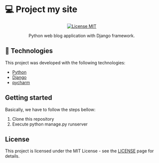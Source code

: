 # :computer: Project my site

<p align="center">
  <a href="https://opensource.org/licenses/MIT">
    <img src="https://img.shields.io/badge/License-MIT-blue.svg" alt="License MIT">
  </a>
</p>

<p align="center">Python web blog application with Django framework.</p>
 


## :rocket: Technologies

This project was developed with the following technologies:

- [Python](https://https://www.python.org/)
- [Django](https://www.djangoproject.com/)
- [pycharm](https://www.jetbrains.com/pycharm/)


## Getting started

Basically, we have to follow the steps bellow:

1. Clone this repository
2. Execute python manage.py runserver


## License

This project is licensed under the MIT License - see the [LICENSE](https://opensource.org/licenses/MIT) page for details.
